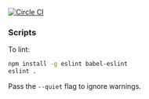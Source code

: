 [![Circle CI](https://circleci.com/gh/meteor/todos.svg?style=svg)](https://circleci.com/gh/meteor/todos)

### Scripts

To lint:

```bash
npm install -g eslint babel-eslint
eslint .
```

Pass the `--quiet` flag to ignore warnings.
